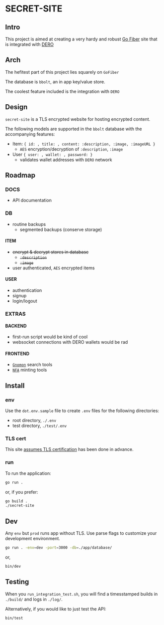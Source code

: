 # SECRET-SITE
## Intro
This project is aimed at creating a very hardy and robust [Go Fiber](https://gofiber.io/) site that is integrated with [DERO](https://dero.io)

## Arch
The hefitest part of this project lies squarely on `GoFiber`

The database is `bbolt`, an in app key/value store. 

The coolest feature included is the integration with `DERO`

## Design
`secret-site` is a TLS encrypted website for hosting encrypted content. 

The following models are supported in the `bbolt` database with the accompanying features: 
- Item: `{ id: , title: , content: :description, :image, :imageURL }`
    - `AES` encryption/decryption of `:description`, `:image`
- User `{ user: , wallet: , password: }`
    - validates wallet addresses with `DERO` network

## Roadmap
### DOCS
- API documentation 

### DB
- routine backups
    - segmented backups (conserve storage)

#### ITEM
- ~~encrypt & decrypt stores in database~~
    - ~~`:description`~~
    - ~~`:image`~~
- user authenticated, `AES` encrypted items

#### USER
- authentication
- signup
- login/logout


### EXTRAS
#### BACKEND
- first-run script would be kind of cool
- websocket connections with DERO wallets would be rad 
#### FRONTEND
- [`Gnomon`](https://github.com/civilware/Gnomon) search tools
- [`NFA`](https://github.com/civilware/artificer-nfa-standard) minting tools

## Install

### env
Use the `dot.env.sample` file to create `.env` files for the following directories:
- root directory, `./.env` 
- test directory, `./test/.env`

### TLS cert
This site [assumes TLS certification](https://github.com/secretnamebasis/secret-site/blob/cd559806442bad5553464d6fbee86966fec1aa3e/app/site.go#L41) has been done in advance.

### run
To run the application: 
```sh
go run .
``` 
or, if you prefer:  
```sh
go build . 
./secret-site
```

## Dev 
Any `env` but `prod` runs app without TLS. Use parse flags to customize your development environment. 
```sh
go run . -env=dev -port=3000 -db=./app/database/
```
or,
```sh
bin/dev
```

## Testing
When you `run_integration_test.sh`, you will find a timesstamped builds in `./build/` and logs in `./log/`.

Alternatively, if you would like to just test the API:
```sh
bin/test
```
